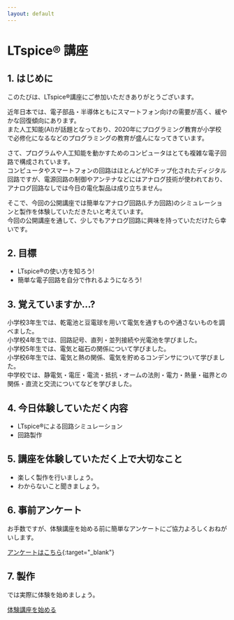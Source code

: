 ```yaml
---
layout: default
---
```


# LTspice® 講座

## 1. はじめに
このたびは、LTspice®講座にご参加いただきありがとうございます。

近年日本では、電子部品・半導体ともにスマートフォン向けの需要が高く、緩やかな回復傾向にあります。  
また人工知能(AI)が話題となっており、2020年にプログラミング教育が小学校で必修化になるなどのプログラミングの教育が盛んになってきています。  

さて、プログラムや人工知能を動かすためのコンピュータはとても複雑な電子回路で構成されています。  
コンピュータやスマートフォンの回路はほとんどがICチップ化されたディジタル回路ですが、電源回路の制御やアンテナなどにはアナログ技術が使われており、アナログ回路なしでは今日の電化製品は成り立ちません。

そこで、今回の公開講座では簡単なアナログ回路(Lチカ回路)のシミュレーションと製作を体験していただきたいと考えています。  
今回の公開講座を通して、少しでもアナログ回路に興味を持っていただけたら幸いです。

## 2. 目標
* LTspice®の使い方を知ろう!
* 簡単な電子回路を自分で作れるようになろう!

## 3. 覚えていますか...?
小学校3年生では、乾電池と豆電球を用いて電気を通すものや通さないものを調べました。  
小学校4年生では、回路記号、直列・並列接続や光電池を学びました。  
小学校5年生では、電気と磁石の関係について学びました。  
小学校6年生では、電気と熱の関係、電気を貯めるコンデンサについて学びました。  
中学校では、静電気・電圧・電流・抵抗・オームの法則・電力・熱量・磁界との関係・直流と交流についてなどを学びました。

## 4. 今日体験していただく内容
* LTspice®による回路シミュレーション
* 回路製作

## 5. 講座を体験していただく上で大切なこと
* 楽しく製作を行いましょう。
* わからないこと聞きましょう。

## 6. 事前アンケート
お手数ですが、体験講座を始める前に簡単なアンケートにご協力よろしくおねがいします。

[アンケートはこちら](https://forms.gle/webW5om1yjc7wVsW7){:target="_blank"}

## 7. 製作
では実際に体験を始めましょう。  

[体験講座を始める](1.md)
